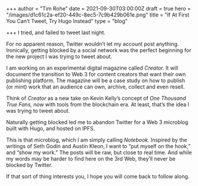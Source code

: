 +++
author = "Tim Rohe"
date = 2021-09-30T03:00:00Z
draft = true
hero = "/images/d1c61c2a-ef20-449c-8ec5-7c9b429b061e.png"
title = "If At First You Can’t Tweet, Try Hugo Instead"
type = "blog"

+++
I tried, and failed to tweet last night. 

For no apparent reason, Twitter wouldn’t let my account post anything. Ironically, getting blocked by a social network was the perfect beginning for the new project I was trying to tweet about.

I am working on an experimental digital magazine called _Creator._ It will document the transition to Web 3 for content creators that want their own publishing platform. The magazine will be a case study on how to publish (or mint) work that an audience can own, archive, collect and even resell.

Think of _Creator_ as a new take on Kevin Kelly’s concept of _One Thousand True Fans,_ now with tools from the blockchain era. At least, that’s the idea I was trying to tweet about.

Naturally getting blocked led me to abandon Twitter for a Web 3 microblog built with Hugo, and hosted on IPFS.

This is that microblog, which I am simply calling _Notebook._ Inspired by the writings of Seth Godin and Austin Kleon, I want to “put myself on the hook,” and “show my work.” The posts will be raw, but close to real time. And while my words may be harder to find here on the 3rd Web, they’ll never be blocked by Twitter. 

If that sort of thing interests you, I hope you will come back to follow along.